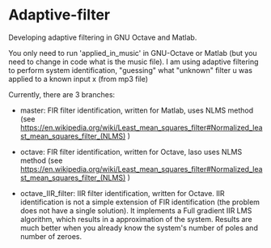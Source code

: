 # Adaptive-filter
Developing adaptive filtering in GNU Octave and Matlab.

You only need to run 'applied_in_music' in GNU-Octave or Matlab (but you need to change in code what is the music file).
I am using adaptive filtering to perform system identification, "guessing" what "unknown" filter u was applied to a known input x (from mp3 file)

Currently, there are 3 branches:

* master: FIR filter identification, written for Matlab, uses NLMS method (see https://en.wikipedia.org/wiki/Least_mean_squares_filter#Normalized_least_mean_squares_filter_(NLMS) )

* octave: FIR filter identification, written for Octave, laso uses NLMS method (see https://en.wikipedia.org/wiki/Least_mean_squares_filter#Normalized_least_mean_squares_filter_(NLMS) )

* octave_IIR_filter: IIR filter identification, written for Octave. IIR identification is not a simple extension of FIR identification (the problem does not have a single solution). It implements a Full gradient IIR LMS algorithm, which results in a approximation of the system. Results are much better when you already know the system's number of poles and number of zeroes.
